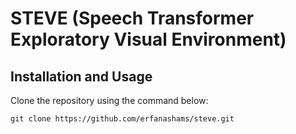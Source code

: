 # STEVE (Speech Transformer Exploratory Visual Environment)

## Installation and Usage
Clone the repository using the command below:
```
git clone https://github.com/erfanashams/steve.git
```